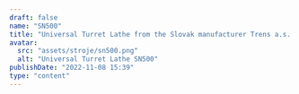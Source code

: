 ```yaml
---
draft: false
name: "SN500"
title: "Universal Turret Lathe from the Slovak manufacturer Trens a.s. Spindle Bore D105mm enables machining parts up to a weight of 1000kg"
avatar:
  src: "assets/stroje/sn500.png"
  alt: "Universal Turret Lathe SN500"
publishDate: "2022-11-08 15:39"
type: "content"
---
```

